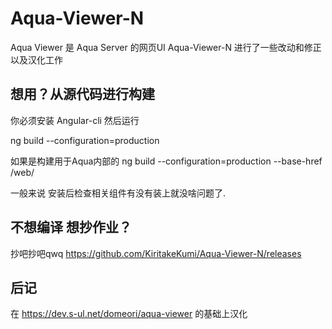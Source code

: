 # Aqua-Viewer-N


Aqua Viewer 是 Aqua Server 的网页UI  Aqua-Viewer-N 进行了一些改动和修正以及汉化工作


## 想用？从源代码进行构建


你必须安装 Angular-cli 然后运行

ng build --configuration=production


如果是构建用于Aqua内部的  ng build --configuration=production --base-href /web/


一般来说 安装后检查相关组件有没有装上就没啥问题了.

## 不想编译 想抄作业？

抄吧抄吧qwq  https://github.com/KiritakeKumi/Aqua-Viewer-N/releases

## 后记

在 https://dev.s-ul.net/domeori/aqua-viewer 的基础上汉化
